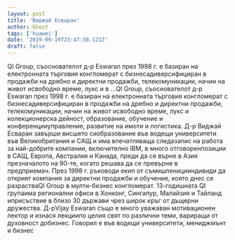 ```yaml
---
layout: post
title: 'Виджай Есваран'
author: Ghost
tags: ['huawei']
date: '2019-09-19T23:47:38.121Z'
draft: false
---
```


QI Group, съоснователот д-р Eswaran през 1998 г. е базиран на електронната търговия конгломерат с бизнесадиверсифициран в продажби на дребно и директни продажби, телекомуникации, начин на живот исвободно време, лукс и в ...QI Group, съоснователот д-р Eswaran през 1998 г. е базиран на електронната търговия конгломерат с бизнесадиверсифициран в продажби на дребно и директни продажби, телекомуникации, начин на живот исвободно време, лукс и колекционерска дейност, образование, обучение и конференцииуправление, развитие на имоти и логистика. Д-р Виджай Есваран завърши висшето сиобразование във водещи университети във Великобритания и САЩ и има впечатляваща следазапис на работа за най-добрите компании, включително IBM, в много отговоренпозиции в САЩ, Европа, Австралия и Канада, преди да се върне в Азия презначалото на 90-те, когато решава да се превърне в предприемач. През 1998 г. ръководи екип от съмишленицииндивиди да открият компания за директни продажби и обучение, която днес се разрастваQI Group в мулти-бизнес конгломерат. 13-годишната QI групаима регионални офиси в Хонконг, Сингапур, Малайзия и Тайланд иприсъствие в близо 30 държави чрез широк кръг от дъщерни дружества. Д-рVijay Eswaran също е много уважаван мотивационен лектор и изнася лекциипо целия свят по различни теми, вариращи от духовност добизнес. Говорил е във водещи университети, мениджмънт и бизнес
